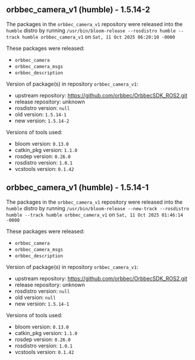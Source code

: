 ## orbbec_camera_v1 (humble) - 1.5.14-2

The packages in the `orbbec_camera_v1` repository were released into the `humble` distro by running `/usr/bin/bloom-release --rosdistro humble --track humble orbbec_camera_v1` on `Sat, 11 Oct 2025 06:20:10 -0000`

These packages were released:
- `orbbec_camera`
- `orbbec_camera_msgs`
- `orbbec_description`

Version of package(s) in repository `orbbec_camera_v1`:

- upstream repository: https://github.com/orbbec/OrbbecSDK_ROS2.git
- release repository: unknown
- rosdistro version: `null`
- old version: `1.5.14-1`
- new version: `1.5.14-2`

Versions of tools used:

- bloom version: `0.13.0`
- catkin_pkg version: `1.1.0`
- rosdep version: `0.26.0`
- rosdistro version: `1.0.1`
- vcstools version: `0.1.42`


## orbbec_camera_v1 (humble) - 1.5.14-1

The packages in the `orbbec_camera_v1` repository were released into the `humble` distro by running `/usr/bin/bloom-release --new-track --rosdistro humble --track humble orbbec_camera_v1` on `Sat, 11 Oct 2025 01:46:14 -0000`

These packages were released:
- `orbbec_camera`
- `orbbec_camera_msgs`
- `orbbec_description`

Version of package(s) in repository `orbbec_camera_v1`:

- upstream repository: https://github.com/orbbec/OrbbecSDK_ROS2.git
- release repository: unknown
- rosdistro version: `null`
- old version: `null`
- new version: `1.5.14-1`

Versions of tools used:

- bloom version: `0.13.0`
- catkin_pkg version: `1.1.0`
- rosdep version: `0.26.0`
- rosdistro version: `1.0.1`
- vcstools version: `0.1.42`


